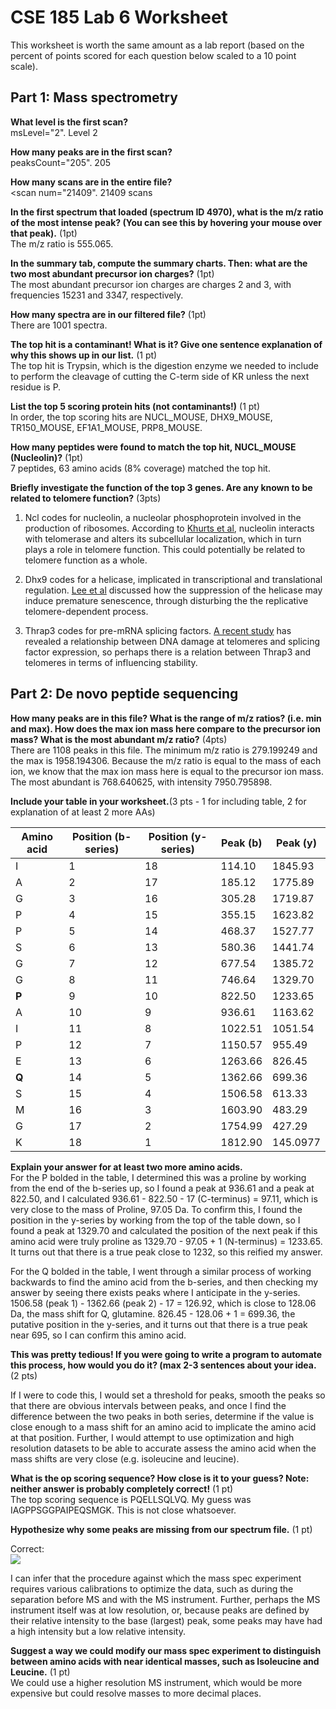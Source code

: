 # CSE 185 Lab 6 Worksheet

This worksheet is worth the same amount as a lab report (based on the percent of points scored for each question below scaled to a 10 point scale). 

## Part 1: Mass spectrometry

**What level is the first scan?**  
msLevel="2". Level 2  

**How many peaks are in the first scan?**  
peaksCount="205". 205  

**How many scans are in the entire file?**   
<scan num="21409". 21409 scans  

**In the first spectrum that loaded (spectrum ID 4970), what is the m/z ratio of the most intense peak? (You can see this by hovering your mouse over that peak).** (1pt)  
The m/z ratio is 555.065.  

**In the summary tab, compute the summary charts. Then: what are the two most abundant precursor ion charges?** (1pt)  
The most abundant precursor ion charges are charges 2 and 3, with frequencies 15231 and 3347, respectively.  

**How many spectra are in our filtered file?** (1pt)  
There are 1001 spectra.  

**The top hit is a contaminant! What is it? Give one sentence explanation of why this shows up in our list.** (1 pt)  
The top hit is Trypsin, which is the digestion enzyme we needed to include to perform the cleavage of cutting the C-term side of KR unless the next residue is P.  

**List the top 5 scoring protein hits (not contaminants!)** (1 pt)  
In order, the top scoring hits are NUCL_MOUSE, DHX9_MOUSE, TR150_MOUSE, EF1A1_MOUSE, PRP8_MOUSE.  

**How many peptides were found to match the top hit, NUCL_MOUSE (Nucleolin)?** (1pt)  
7 peptides, 63 amino acids (8% coverage) matched the top hit.  

**Briefly investigate the function of the top 3 genes. Are any known to be related to telomere function?** (3pts)  
1. Ncl codes for nucleolin, a nucleolar phosphoprotein involved in the production of ribosomes. According to [Khurts et al](http://www.jbc.org/content/279/49/51508.full), nucleolin interacts with telomerase and alters its subcellular localization, which in turn plays a role in telomere function. This could potentially be related to telomere function as a whole.  

2. Dhx9 codes for a helicase, implicated in transcriptional and translational regulation. [Lee et al](https://www.ncbi.nlm.nih.gov/pubmed/24990949) discussed how the suppression of the helicase may induce premature senescence, through disturbing the the replicative telomere-dependent process.  

3. Thrap3 codes for pre-mRNA splicing factors. [A recent study](https://www.ncbi.nlm.nih.gov/pmc/articles/PMC4693264/#B178-biomolecules-05-02935) has revealed a relationship between DNA damage at telomeres and splicing factor expression, so perhaps there is a relation between Thrap3 and telomeres in terms of influencing stability.  

## Part 2: De novo peptide sequencing

**How many peaks are in this file? What is the range of m/z ratios? (i.e. min and max). How does the max ion mass here compare to the precursor ion mass? What is the most abundant m/z ratio?** (4pts)  
There are 1108 peaks in this file. The minimum m/z ratio is 279.199249 and the max is 1958.194306. Because the m/z ratio is equal to the mass of each ion, we know that the max ion mass here is equal to the precursor ion mass. The most abundant is 768.640625, with intensity 7950.795898.  

**Include your table in your worksheet.**(3 pts - 1 for including table, 2 for explanation of at least 2 more AAs)  

| Amino acid | Position (b-series) | Position (y-series) | Peak (b) | Peak (y) |
|--------|---------|---------|-------|------|
| I | 1 | 18 | 114.10 | 1845.93 |
| A | 2 | 17 | 185.12| 1775.89 |
| G | 3 | 16 | 305.28 | 1719.87 |
| P | 4 | 15 | 355.15 | 1623.82 |
| P | 5 | 14 | 468.37 | 1527.77 |
| S | 6 | 13 | 580.36 | 1441.74 |
| G | 7 | 12 | 677.54 | 1385.72 |
| G | 8 | 11 | 746.64 | 1329.70 |
| **P** | 9 | 10 | 822.50 | 1233.65 |
| A | 10 | 9 | 936.61 | 1163.62 |
| I | 11 | 8 | 1022.51 | 1051.54 |
| P | 12 | 7 | 1150.57 | 955.49 |
| E | 13 | 6 | 1263.66 | 826.45 |
| **Q** | 14 | 5 | 1362.66 | 699.36 |
| S | 15 | 4 | 1506.58 | 613.33 |
| M | 16 | 3 | 1603.90 | 483.29 |
| G | 17 | 2 | 1754.99 | 427.29 |
| K | 18 | 1 | 1812.90 | 145.0977 |

**Explain your answer for at least two more amino acids.**  
For the P bolded in the table, I determined this was a proline by working from the end of the b-series up, so I found a peak at 936.61 and a peak at 822.50, and I calculated 936.61 - 822.50 - 17 (C-terminus) = 97.11, which is very close to the mass of Proline, 97.05 Da. To confirm this, I found the position in the y-series by working from the top of the table down, so I found a peak at 1329.70 and calculated the position of the next peak if this amino acid were truly proline as 1329.70 - 97.05 + 1 (N-terminus) = 1233.65. It turns out that there is a true peak close to 1232, so this reified my answer.  

For the Q bolded in the table, I went through a similar process of working backwards to find the amino acid from the b-series, and then checking my answer by seeing there exists peaks where I anticipate in the y-series. 1506.58 (peak 1) - 1362.66 (peak 2) - 17 = 126.92, which is close to 128.06 Da, the mass shift for Q, glutamine. 826.45 - 128.06 + 1 = 699.36, the putative position in the y-series, and it turns out that there is a true peak near 695, so I can confirm this amino acid.  


**This was pretty tedious! If you were going to write a program to automate this process, how would you do it? (max 2-3 sentences about your idea.** (2 pts)  

If I were to code this, I would set a threshold for peaks, smooth the peaks so that there are obvious intervals between peaks, and once I find the difference between the two peaks in both series, determine if the value is close enough to a mass shift for an amino acid to implicate the amino acid at that position. Further, I would attempt to use optimization and high resolution datasets to be able to accurate assess the amino acid when the mass shifts are very close (e.g. isoleucine and leucine).  

**What is the op scoring sequence? How close is it to your guess? Note: neither answer is probably completely correct!** (1 pt)  
The top scoring sequence is PQELLSQLVQ. My guess was IAGPPSGGPAIPEQSMGK. This is not close whatsoever.  

**Hypothesize why some peaks are missing from our spectrum file.** (1 pt)  

Correct:  
![](https://github.com/cse185-sp18/cse185-week6-aarthivenkat/blob/master/FragIon.PNG)  

I can infer that the procedure against which the mass spec experiment requires various calibrations to optimize the data, such as during the separation before MS and with the MS instrument. Further, perhaps the MS instrument itself was at low resolution, or, because peaks are defined by their relative intensity to the base (largest) peak, some peaks may have had a high intensity but a low relative intensity.  

**Suggest a way we could modify our mass spec experiment to distinguish between amino acids with near identical masses, such as Isoleucine and Leucine.** (1 pt)  
We could use a higher resolution MS instrument, which would be more expensive but could resolve masses to more decimal places.  
